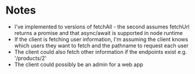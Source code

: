 # Notes
- I've implemented to versions of fetchAll - the second assumes fetchUrl returns a promise and that async/await is supported in node runtime
- If the client is fetching user information, I'm assuming the client knows which users they want to fetch and the pathname to request each user
- The client could also fetch other information if the endpoints exist e.g. '/products/2'
- The client could possibly be an admin for a web app
